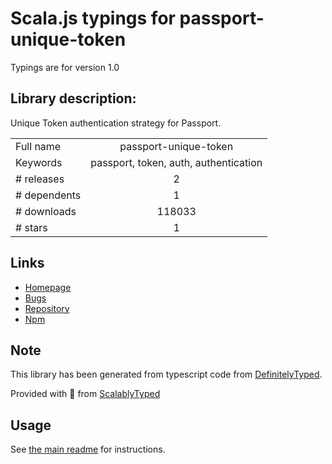 
# Scala.js typings for passport-unique-token

Typings are for version 1.0

## Library description:
Unique Token authentication strategy for Passport.

|                    |                 |
| ------------------ | :-------------: |
| Full name          | passport-unique-token |
| Keywords           | passport, token, auth, authentication |
| # releases         | 2 |
| # dependents       | 1 |
| # downloads        | 118033 |
| # stars            | 1 |

## Links
- [Homepage](https://github.com/Lughino/passport-unique-token)
- [Bugs](https://github.com/Lughino/passport-unique-token/issues)
- [Repository](https://github.com/Lughino/passport-unique-token)
- [Npm](https://www.npmjs.com/package/passport-unique-token)
    


## Note
This library has been generated from typescript code from [DefinitelyTyped](https://definitelytyped.org).

Provided with :purple_heart: from [ScalablyTyped](https://github.com/oyvindberg/ScalablyTyped)

## Usage
See [the main readme](../../readme.md) for instructions.


